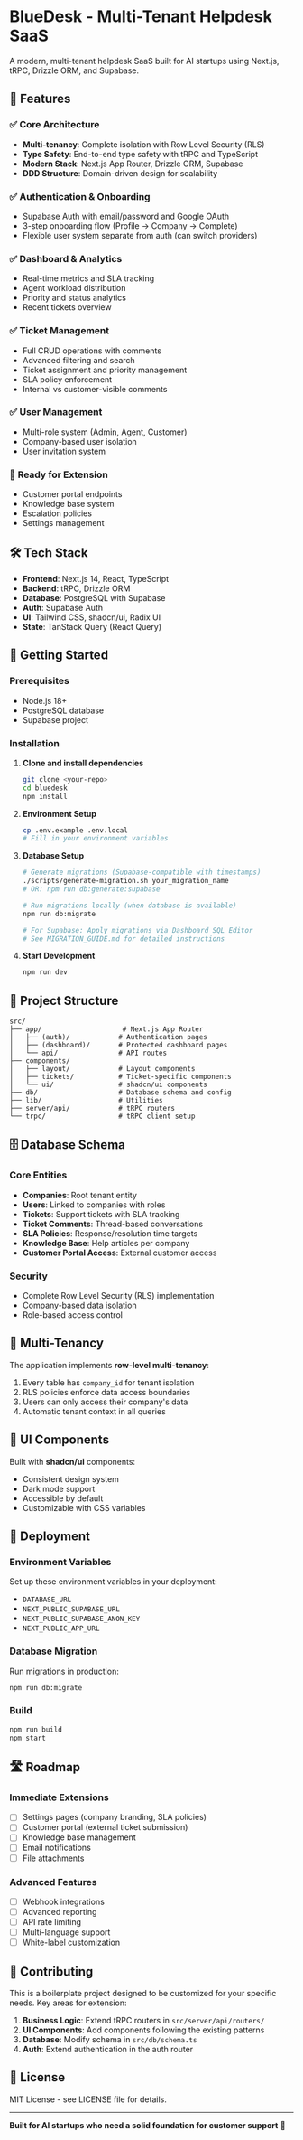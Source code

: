 # BlueDesk - Multi-Tenant Helpdesk SaaS

A modern, multi-tenant helpdesk SaaS built for AI startups using Next.js, tRPC, Drizzle ORM, and Supabase.

## 🚀 Features

### ✅ **Core Architecture**
- **Multi-tenancy**: Complete isolation with Row Level Security (RLS)
- **Type Safety**: End-to-end type safety with tRPC and TypeScript
- **Modern Stack**: Next.js App Router, Drizzle ORM, Supabase
- **DDD Structure**: Domain-driven design for scalability

### ✅ **Authentication & Onboarding**
- Supabase Auth with email/password and Google OAuth
- 3-step onboarding flow (Profile → Company → Complete)
- Flexible user system separate from auth (can switch providers)

### ✅ **Dashboard & Analytics**
- Real-time metrics and SLA tracking
- Agent workload distribution
- Priority and status analytics
- Recent tickets overview

### ✅ **Ticket Management**
- Full CRUD operations with comments
- Advanced filtering and search
- Ticket assignment and priority management
- SLA policy enforcement
- Internal vs customer-visible comments

### ✅ **User Management**
- Multi-role system (Admin, Agent, Customer)
- Company-based user isolation
- User invitation system

### 🔧 **Ready for Extension**
- Customer portal endpoints
- Knowledge base system
- Escalation policies
- Settings management

## 🛠 Tech Stack

- **Frontend**: Next.js 14, React, TypeScript
- **Backend**: tRPC, Drizzle ORM
- **Database**: PostgreSQL with Supabase
- **Auth**: Supabase Auth
- **UI**: Tailwind CSS, shadcn/ui, Radix UI
- **State**: TanStack Query (React Query)

## 🚀 Getting Started

### Prerequisites

- Node.js 18+
- PostgreSQL database
- Supabase project

### Installation

1. **Clone and install dependencies**
   ```bash
   git clone <your-repo>
   cd bluedesk
   npm install
   ```

2. **Environment Setup**
   ```bash
   cp .env.example .env.local
   # Fill in your environment variables
   ```

3. **Database Setup**
   ```bash
   # Generate migrations (Supabase-compatible with timestamps)
   ./scripts/generate-migration.sh your_migration_name
   # OR: npm run db:generate:supabase
   
   # Run migrations locally (when database is available)
   npm run db:migrate
   
   # For Supabase: Apply migrations via Dashboard SQL Editor
   # See MIGRATION_GUIDE.md for detailed instructions
   ```

4. **Start Development**
   ```bash
   npm run dev
   ```

## 📁 Project Structure

```
src/
├── app/                    # Next.js App Router
│   ├── (auth)/            # Authentication pages
│   ├── (dashboard)/       # Protected dashboard pages
│   └── api/               # API routes
├── components/            
│   ├── layout/            # Layout components
│   ├── tickets/           # Ticket-specific components
│   └── ui/                # shadcn/ui components
├── db/                    # Database schema and config
├── lib/                   # Utilities
├── server/api/            # tRPC routers
└── trpc/                  # tRPC client setup
```

## 🗄 Database Schema

### Core Entities
- **Companies**: Root tenant entity
- **Users**: Linked to companies with roles
- **Tickets**: Support tickets with SLA tracking
- **Ticket Comments**: Thread-based conversations
- **SLA Policies**: Response/resolution time targets
- **Knowledge Base**: Help articles per company
- **Customer Portal Access**: External customer access

### Security
- Complete Row Level Security (RLS) implementation
- Company-based data isolation
- Role-based access control

## 🔐 Multi-Tenancy

The application implements **row-level multi-tenancy**:

1. Every table has `company_id` for tenant isolation
2. RLS policies enforce data access boundaries
3. Users can only access their company's data
4. Automatic tenant context in all queries

## 🎨 UI Components

Built with **shadcn/ui** components:
- Consistent design system
- Dark mode support
- Accessible by default
- Customizable with CSS variables

## 🚀 Deployment

### Environment Variables
Set up these environment variables in your deployment:
- `DATABASE_URL`
- `NEXT_PUBLIC_SUPABASE_URL`
- `NEXT_PUBLIC_SUPABASE_ANON_KEY`
- `NEXT_PUBLIC_APP_URL`

### Database Migration
Run migrations in production:
```bash
npm run db:migrate
```

### Build
```bash
npm run build
npm start
```

## 🛣 Roadmap

### Immediate Extensions
- [ ] Settings pages (company branding, SLA policies)
- [ ] Customer portal (external ticket submission)
- [ ] Knowledge base management
- [ ] Email notifications
- [ ] File attachments

### Advanced Features
- [ ] Webhook integrations
- [ ] Advanced reporting
- [ ] API rate limiting
- [ ] Multi-language support
- [ ] White-label customization

## 🤝 Contributing

This is a boilerplate project designed to be customized for your specific needs. Key areas for extension:

1. **Business Logic**: Extend tRPC routers in `src/server/api/routers/`
2. **UI Components**: Add components following the existing patterns
3. **Database**: Modify schema in `src/db/schema.ts`
4. **Auth**: Extend authentication in the auth router

## 📄 License

MIT License - see LICENSE file for details.

---

**Built for AI startups who need a solid foundation for customer support** 🚀